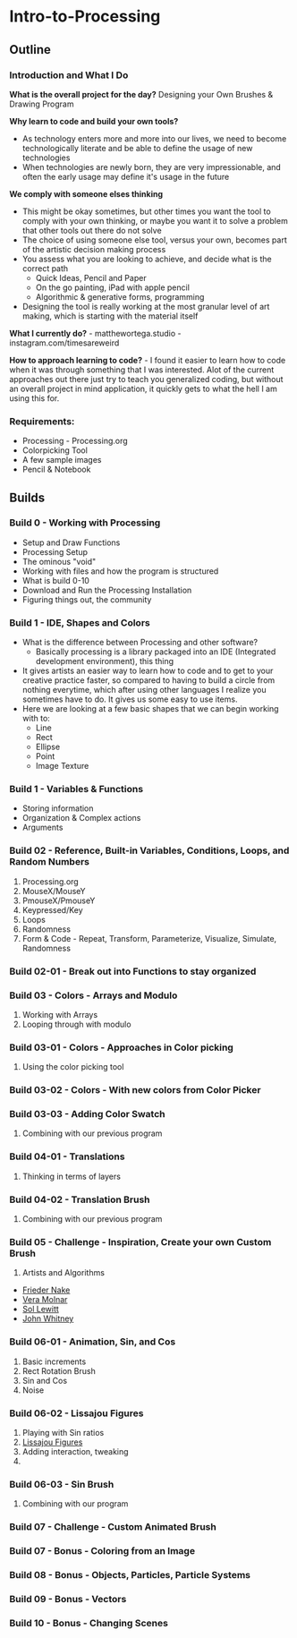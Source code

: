 # Intro-to-Processing

## Outline

### Introduction and What I Do

**What is the overall project for the day?**
Designing your Own Brushes & Drawing Program

**Why learn to code and build your own tools?**

- As technology enters more and more into our lives, we need to become technologically literate and be able to define the usage of new technologies
- When technologies are newly born, they are very impressionable, and often the early usage may define it's usage in the future

**We comply with someone elses thinking**

- This might be okay sometimes, but other times you want the tool to comply with your own thinking, or maybe you want it to solve a problem that other tools out there do not solve
- The choice of using someone else tool, versus your own, becomes part of the artistic decision making process
- You assess what you are looking to achieve, and decide what is the correct path
  - Quick Ideas, Pencil and Paper
  - On the go painting, iPad with apple pencil
  - Algorithmic & generative forms, programming
- Designing the tool is really working at the most granular level of art making, which is starting with the material itself

**What I currently do?**
    - matthewortega.studio
    - instagram.com/timesareweird

**How to approach learning to code?**
    - I found it easier to learn how to code when it was through something that I was interested. Alot of the current approaches out there just try to teach you generalized coding, but without an overall project in mind application, it quickly gets to what the hell I am using this for.

### Requirements:
- Processing - Processing.org
- Colorpicking Tool
- A few sample images
- Pencil & Notebook

## Builds

### Build 0 - Working with Processing
- Setup and Draw Functions
- Processing Setup
- The ominous "void"
- Working with files and how the program is structured
- What is build 0-10
- Download and Run the Processing Installation
- Figuring things out, the community

### Build 1 - IDE, Shapes and Colors
- What is the difference between Processing and other software?
    - Basically processing is a library packaged into an IDE (Integrated development environment), this thing
- It gives artists an easier way to learn how to code and to get to your creative practice faster, so compared to having to build a circle from nothing everytime, which after using other languages I realize you sometimes have to do. It gives us some easy to use items.
- Here we are looking at a few basic shapes that we can begin working with to:
    - Line
    - Rect
    - Ellipse
    - Point
    - Image Texture

### Build 1 - Variables & Functions
- Storing information
- Organization & Complex actions
- Arguments

### Build 02 - Reference, Built-in Variables, Conditions, Loops, and Random Numbers
1. Processing.org
2. MouseX/MouseY
3. PmouseX/PmouseY
4. Keypressed/Key
5. Loops
5. Randomness
6. Form & Code - Repeat, Transform, Parameterize, Visualize, Simulate, Randomness


### Build 02-01 - Break out into Functions to stay organized

### Build 03 - Colors - Arrays and Modulo
1. Working with Arrays
2. Looping through with modulo

### Build 03-01 - Colors - Approaches in Color picking
1. Using the color picking tool

### Build 03-02 - Colors - With new colors from Color Picker
### Build 03-03 - Adding Color Swatch
1. Combining with our previous program

### Build 04-01 - Translations
1. Thinking in terms of layers

### Build 04-02 - Translation Brush
1. Combining with our previous program

### Build 05 - Challenge - Inspiration, Create your own Custom Brush
1. Artists and Algorithms
- [Frieder Nake](https://en.wikipedia.org/wiki/Frieder_Nake)
- [Vera Molnar](https://en.wikipedia.org/wiki/Vera_Molnár)
- [Sol Lewitt](https://en.wikipedia.org/wiki/Sol_LeWitt)
- [John Whitney](https://en.wikipedia.org/wiki/John_Whitney_(animator))

### Build 06-01 - Animation, Sin, and Cos
1. Basic increments
2. Rect Rotation Brush
2. Sin and Cos
3. Noise

### Build 06-02 - Lissajou Figures
1. Playing with Sin ratios
2. [Lissajou Figures](https://en.wikipedia.org/wiki/Lissajous_curve)
3. Adding interaction, tweaking
4. 
### Build 06-03 - Sin Brush
1. Combining with our program

### Build 07 - Challenge - Custom Animated Brush

### Build 07 - Bonus - Coloring from an Image
### Build 08 - Bonus - Objects, Particles, Particle Systems
### Build 09 - Bonus - Vectors
### Build 10 - Bonus - Changing Scenes